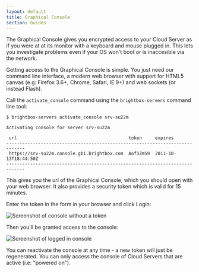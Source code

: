 ```yaml
---
layout: default
title: Graphical Console
section: Guides
---
```


The Graphical Console gives you encrypted access to your Cloud Server as if you were at at its monitor with a keyboard and mouse plugged in.  This lets you investigate problems even if your OS won't boot or is inaccesible via the network.

Getting access to the Graphical Console is simple. You just need our command line interface, a modern web browser with support for HTML5 canvas (e.g: Firefox 3.6+, Chrome, Safari, IE 9+) and web sockets (or instead Flash).

Call the `activate_console` command using the `brightbox-servers` command line tool:

    $ brightbox-servers activate_console srv-su22m

    Activating console for server srv-su22m
    
     url                                          token     expires             
    -----------------------------------------------------------------------------
     https://srv-su22m.console.gb1.brightbox.com  Aof3Zm59  2011-10-13T18:44:50Z
    -----------------------------------------------------------------------------

This gives you the url of the Graphical Console, which you should open with your web browser. It also provides a security token which is valid for 15 minutes.

Enter the token in the form in your browser and click Login:

![Screenshot of console without a token](/images/console-no-token.png)

Then you'll be granted access to the console:

![Screenshot of logged in console](/images/console-logged-in.png)

You can reactivate the console at any time - a new token will just be regenerated.  You can only access the console of Cloud Servers that are active (i.e: "powered on").